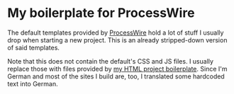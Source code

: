 # My boilerplate for ProcessWire

The default templates provided by [ProcessWire](http://processwire.com) hold a lot of stuff I usually drop when starting a new project. This is an already stripped-down version of said templates.

Note that this does not contain the default's CSS and JS files. I usually replace those with files provided by [my HTML project boilerplate](https://github.com/yellowled/yl-bp). Since I'm German and most of the sites I build are, too, I translated some hardcoded text into German.

